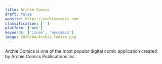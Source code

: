 ```yaml
---
title: Archie Comics
draft: false 
website: https://archiecomics.com
classification: ['']
platform: ['Web']
keywords: ['izneo', 'mycomics']
image: 2020/04/Archie-Comics.png
---
```

Archie Comics is one of the most popular digital comic application created by Archie Comics Publications Inc.